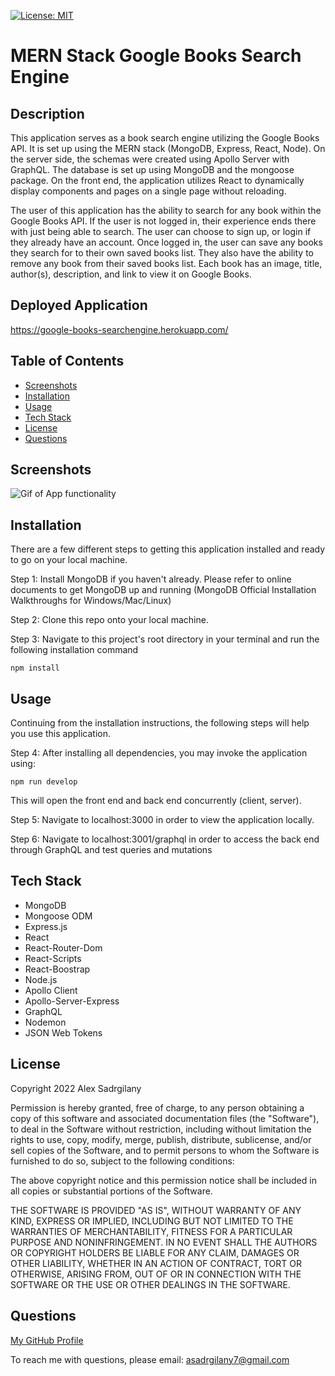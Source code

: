 [![License: MIT](https://img.shields.io/badge/License-MIT-yellow.svg)](https://opensource.org/licenses/MIT)

# MERN Stack Google Books Search Engine

## Description

This application serves as a book search engine utilizing the Google Books API. It is set up using the MERN stack (MongoDB, Express, React, Node). On the server side, the schemas were created using Apollo Server with GraphQL. The database is set up using MongoDB and the mongoose package. On the front end, the application utilizes React to dynamically display components and pages on a single page without reloading. 

The user of this application has the ability to search for any book within the Google Books API. If the user is not logged in, their experience ends there with just being able to search. The user can choose to sign up, or login if they already have an account. Once logged in, the user can save any books they search for to their own saved books list. They also have the ability to remove any book from their saved books list. Each book has an image, title, author(s), description, and link to view it on Google Books.

## Deployed Application

https://google-books-searchengine.herokuapp.com/

## Table of Contents

* [Screenshots](#screenshots)
* [Installation](#installation)
* [Usage](#usage)
* [Tech Stack](#tech-stack)
* [License](#license)
* [Questions](#questions)

## Screenshots

![Gif of App functionality](https://gfycat.com/bruisedgoldenflamingo)

## Installation

There are a few different steps to getting this application installed and ready to go on your local machine.

Step 1: Install MongoDB if you haven't already. Please refer to online documents to get MongoDB up and running (MongoDB Official Installation Walkthroughs for Windows/Mac/Linux)

Step 2: Clone this repo onto your local machine.

Step 3: Navigate to this project's root directory in your terminal and run the following installation command

```
npm install
```


## Usage

Continuing from the installation instructions, the following steps will help you use this application.


Step 4: After installing all dependencies, you may invoke the application using:

```
npm run develop
```

This will open the front end and back end concurrently (client, server).

Step 5: Navigate to localhost:3000 in order to view the application locally.

Step 6: Navigate to localhost:3001/graphql in order to access the back end through GraphQL and test queries and mutations

## Tech Stack

- MongoDB
- Mongoose ODM
- Express.js
- React
- React-Router-Dom
- React-Scripts
- React-Boostrap
- Node.js
- Apollo Client
- Apollo-Server-Express
- GraphQL
- Nodemon
- JSON Web Tokens

## License

Copyright 2022 Alex Sadrgilany

Permission is hereby granted, free of charge, to any person obtaining a copy 
of this software and associated documentation files (the "Software"), to deal 
in the Software without restriction, including without limitation the rights to 
use, copy, modify, merge, publish, distribute, sublicense, and/or sell copies of the 
Software, and to permit persons to whom the Software is furnished to do so, 
subject to the following conditions:

The above copyright notice and this permission notice shall be included in all 
copies or substantial portions of the Software.

THE SOFTWARE IS PROVIDED "AS IS", WITHOUT WARRANTY OF ANY KIND, EXPRESS OR IMPLIED, 
INCLUDING BUT NOT LIMITED TO THE WARRANTIES OF MERCHANTABILITY, FITNESS FOR A 
PARTICULAR PURPOSE AND NONINFRINGEMENT. IN NO EVENT SHALL THE AUTHORS OR COPYRIGHT 
HOLDERS BE LIABLE FOR ANY CLAIM, DAMAGES OR OTHER LIABILITY, WHETHER IN AN ACTION OF 
CONTRACT, TORT OR OTHERWISE, ARISING FROM, OUT OF OR IN CONNECTION WITH THE SOFTWARE 
OR THE USE OR OTHER DEALINGS IN THE SOFTWARE.

## Questions

[My GitHub Profile](https://github.com/asadg7)

To reach me with questions, please email: asadrgilany7@gmail.com
